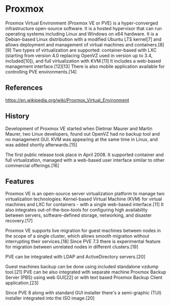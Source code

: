 # Proxmox

Proxmox Virtual Environment (Proxmox VE or PVE) is a hyper-converged infrastructure open-source software. It is a hosted hypervisor that can run operating systems including Linux and Windows on x64 hardware. It is a Debian-based Linux distribution with a modified Ubuntu LTS kernel[7] and allows deployment and management of virtual machines and containers.[8][9] Two types of virtualization are supported: container-based with LXC (starting from version 4.0 replacing OpenVZ used in version up to 3.4, included[10]), and full virtualization with KVM.[11] It includes a web-based management interface.[12][13] There is also mobile application available for controlling PVE environments.[14]

## References

<https://en.wikipedia.org/wiki/Proxmox_Virtual_Environment>

## History

Development of Proxmox VE started when Dietmar Maurer and Martin Maurer, two Linux developers, found out OpenVZ had no backup tool and no management GUI. KVM was appearing at the same time in Linux, and was added shortly afterwards.[15]

The first public release took place in April 2008. It supported container and full virtualization, managed with a web-based user interface similar to other commercial offerings.[16]

## Features

Proxmox VE is an open-source server virtualization platform to manage two virtualization technologies: Kernel-based Virtual Machine (KVM) for virtual machines and LXC for containers - with a single web-based interface.[11] It also integrates out-of-the-box-tools for configuring high availability between servers, software-defined storage, networking, and disaster recovery.[17]

Proxmox VE supports live migration for guest machines between nodes in the scope of a single cluster, which allows smooth migration without interrupting their services.[18] Since PVE 7.3 there is experimental feature for migration between unrelated nodes in different clusters.[19]

PVE can be integrated with LDAP and ActiveDirectory servers.[20]

Guest machines backup can be done using included standalone vzdump tool.[21] PVE can be also integrated with separate machine Proxmox Backup Server (PBS) using web GUI[22] or with text based Proxmox Backup Client application.[23]

Since PVE 8 along with standard GUI installer there's a semi-graphic (TUI) installer integrated into the ISO image.[20]
